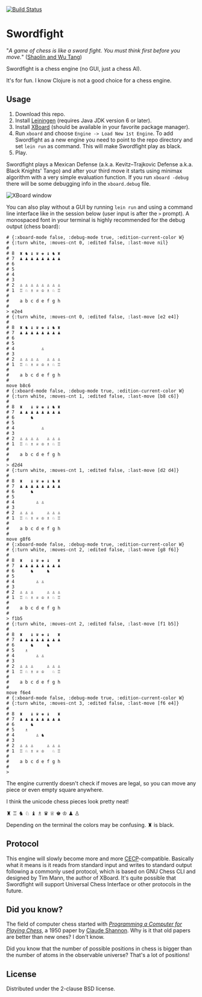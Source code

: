 [![Build Status](https://travis-ci.org/evalapply/Swordfight.svg?branch=master)](https://travis-ci.org/evalapply/Swordfight)

# Swordfight                                                                                          

"*A game of chess is like a sword fight. You must think first before you move.*"
([Shaolin and Wu Tang](https://en.wikipedia.org/wiki/Shaolin_and_Wu_Tang))

Swordfight is a chess engine (no GUI, just a chess AI).

It's for fun. I know Clojure is not a good choice for a chess engine.

## Usage

1. Download this repo.
2. Install [Leiningen](http://leiningen.org/) (requires Java JDK version 6 or
   later).
3. Install [XBoard](https://www.gnu.org/software/xboard/) (should be available
   in your favorite package manager).
4. Run `xboard` and choose `Engine -> Load New 1st Engine`.
   To add Swordfight as a new engine you need to point to the repo directory
   and set `lein run` as command. This will make Swordfight play as black.
5. Play.

Swordfight plays a Mexican Defense (a.k.a. Kevitz–Trajkovic Defense a.k.a. Black Knights' Tango)
and after your third move it starts using minimax algorithm with a very simple evaluation function.
If you run `xboard -debug` there will be some debugging info in the `xboard.debug` file.

![XBoard window](https://raw.githubusercontent.com/evalapply/Swordfight/master/doc/mexican_defense.png)


You can also play without a GUI by running `lein run` and using a command line interface
like in the session below (user input is after the `>` prompt). A monospaced font in your
terminal is highly recommended for the debug output (chess board):

```
# {:xboard-mode false, :debug-mode true, :edition-current-color W}
# {:turn white, :moves-cnt 0, :edited false, :last-move nil}
#
# 8  ♜ ♞ ♝ ♛ ♚ ♝ ♞ ♜
# 7  ♟ ♟ ♟ ♟ ♟ ♟ ♟ ♟
# 6                 
# 5                 
# 4                 
# 3                 
# 2  ♙ ♙ ♙ ♙ ♙ ♙ ♙ ♙
# 1  ♖ ♘ ♗ ♕ ♔ ♗ ♘ ♖
#
#    a b c d e f g h
#
> e2e4
# {:turn white, :moves-cnt 0, :edited false, :last-move [e2 e4]}
#
# 8  ♜ ♞ ♝ ♛ ♚ ♝ ♞ ♜
# 7  ♟ ♟ ♟ ♟ ♟ ♟ ♟ ♟
# 6                 
# 5                 
# 4          ♙      
# 3                 
# 2  ♙ ♙ ♙ ♙   ♙ ♙ ♙
# 1  ♖ ♘ ♗ ♕ ♔ ♗ ♘ ♖
#
#    a b c d e f g h
#
move b8c6
# {:xboard-mode false, :debug-mode true, :edition-current-color W}
# {:turn white, :moves-cnt 1, :edited false, :last-move [b8 c6]}
#
# 8  ♜   ♝ ♛ ♚ ♝ ♞ ♜
# 7  ♟ ♟ ♟ ♟ ♟ ♟ ♟ ♟
# 6      ♞          
# 5                 
# 4          ♙      
# 3                 
# 2  ♙ ♙ ♙ ♙   ♙ ♙ ♙
# 1  ♖ ♘ ♗ ♕ ♔ ♗ ♘ ♖
#
#    a b c d e f g h
#
> d2d4
# {:turn white, :moves-cnt 1, :edited false, :last-move [d2 d4]}
#
# 8  ♜   ♝ ♛ ♚ ♝ ♞ ♜
# 7  ♟ ♟ ♟ ♟ ♟ ♟ ♟ ♟
# 6      ♞          
# 5                 
# 4        ♙ ♙      
# 3                 
# 2  ♙ ♙ ♙     ♙ ♙ ♙
# 1  ♖ ♘ ♗ ♕ ♔ ♗ ♘ ♖
#
#    a b c d e f g h
#
move g8f6
# {:xboard-mode false, :debug-mode true, :edition-current-color W}
# {:turn white, :moves-cnt 2, :edited false, :last-move [g8 f6]}
#
# 8  ♜   ♝ ♛ ♚ ♝   ♜
# 7  ♟ ♟ ♟ ♟ ♟ ♟ ♟ ♟
# 6      ♞     ♞    
# 5                 
# 4        ♙ ♙      
# 3                 
# 2  ♙ ♙ ♙     ♙ ♙ ♙
# 1  ♖ ♘ ♗ ♕ ♔ ♗ ♘ ♖
#
#    a b c d e f g h
#
> f1b5
# {:turn white, :moves-cnt 2, :edited false, :last-move [f1 b5]}
#
# 8  ♜   ♝ ♛ ♚ ♝   ♜
# 7  ♟ ♟ ♟ ♟ ♟ ♟ ♟ ♟
# 6      ♞     ♞    
# 5    ♗            
# 4        ♙ ♙      
# 3                 
# 2  ♙ ♙ ♙     ♙ ♙ ♙
# 1  ♖ ♘ ♗ ♕ ♔   ♘ ♖
#
#    a b c d e f g h
#
move f6e4
# {:xboard-mode false, :debug-mode true, :edition-current-color W}
# {:turn white, :moves-cnt 3, :edited false, :last-move [f6 e4]}
#
# 8  ♜   ♝ ♛ ♚ ♝   ♜
# 7  ♟ ♟ ♟ ♟ ♟ ♟ ♟ ♟
# 6      ♞          
# 5    ♗            
# 4        ♙ ♞      
# 3                 
# 2  ♙ ♙ ♙     ♙ ♙ ♙
# 1  ♖ ♘ ♗ ♕ ♔   ♘ ♖
#
#    a b c d e f g h
#
> 
```

The engine currently doesn't check if moves are legal, so you can move any piece or even
empty square anywhere.

I think the unicode chess pieces look pretty neat!

♜ ♖ ♞ ♘ ♝ ♗ ♛ ♕ ♚ ♔ ♟ ♙

Depending on the terminal the colors may be confusing. ♜ is black.

## Protocol

This engine will slowly become more and more
[CECP](https://en.wikipedia.org/wiki/Chess_Engine_Communication_Protocol)-compatible.
Basically what it means is it reads from standard input and writes to standard output
following a commonly used protocol, which is based on GNU Chess CLI and designed by
Tim Mann, the author of XBoard. It's quite possible that Swordfight will support
Universal Chess Interface or other protocols in the future.

## Did you know?

The field of computer chess started with
[*Programming a Computer for Playing Chess*](http://archive.computerhistory.org/projects/chess/related_materials/text/2-0%20and%202-1.Programming_a_computer_for_playing_chess.shannon/2-0%20and%202-1.Programming_a_computer_for_playing_chess.shannon.062303002.pdf),
a 1950 paper by [Claude Shannon](http://en.wikipedia.org/wiki/Claude_Shannon). Why is it that old papers are better than new ones? I don't know.

Did you know that the number of possible positions in chess is bigger than the number of atoms in the observable universe? That's a lot of positions!

## License

Distributed under the 2-clause BSD license.
